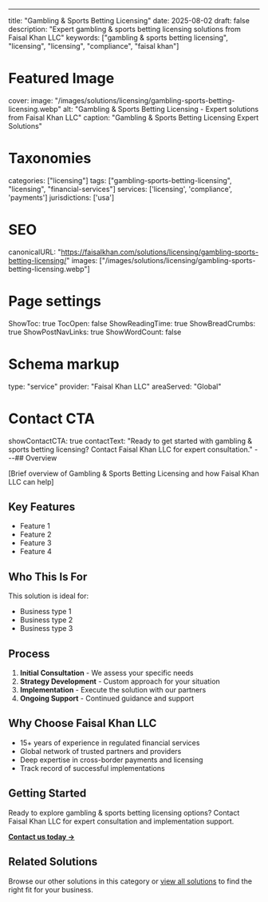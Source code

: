 ---
title: "Gambling & Sports Betting Licensing"
date: 2025-08-02
draft: false
description: "Expert gambling & sports betting licensing solutions from Faisal Khan LLC"
keywords: ["gambling & sports betting licensing", "licensing", "licensing", "compliance", "faisal khan"]

# Featured Image
cover:
    image: "/images/solutions/licensing/gambling-sports-betting-licensing.webp"
    alt: "Gambling & Sports Betting Licensing - Expert solutions from Faisal Khan LLC"
    caption: "Gambling & Sports Betting Licensing Expert Solutions"

# Taxonomies
categories: ["licensing"]
tags: ["gambling-sports-betting-licensing", "licensing", "financial-services"]
services: ['licensing', 'compliance', 'payments']
jurisdictions: ['usa']

# SEO
canonicalURL: "https://faisalkhan.com/solutions/licensing/gambling-sports-betting-licensing/"
images: ["/images/solutions/licensing/gambling-sports-betting-licensing.webp"]

# Page settings
ShowToc: true
TocOpen: false
ShowReadingTime: true
ShowBreadCrumbs: true
ShowPostNavLinks: true
ShowWordCount: false

# Schema markup
type: "service"
provider: "Faisal Khan LLC"
areaServed: "Global"

# Contact CTA
showContactCTA: true
contactText: "Ready to get started with gambling & sports betting licensing? Contact Faisal Khan LLC for expert consultation."
---## Overview

[Brief overview of Gambling & Sports Betting Licensing and how Faisal Khan LLC can help]

## Key Features

- Feature 1
- Feature 2  
- Feature 3
- Feature 4

## Who This Is For

This solution is ideal for:

- Business type 1
- Business type 2
- Business type 3

## Process

1. **Initial Consultation** - We assess your specific needs
2. **Strategy Development** - Custom approach for your situation  
3. **Implementation** - Execute the solution with our partners
4. **Ongoing Support** - Continued guidance and support

## Why Choose Faisal Khan LLC

- 15+ years of experience in regulated financial services
- Global network of trusted partners and providers
- Deep expertise in cross-border payments and licensing
- Track record of successful implementations

## Getting Started

Ready to explore gambling & sports betting licensing options? Contact Faisal Khan LLC for expert consultation and implementation support.

**[Contact us today →](mailto:contact@faisalkhan.com)**

## Related Solutions

Browse our other solutions in this category or [view all solutions](/solutions/) to find the right fit for your business.
